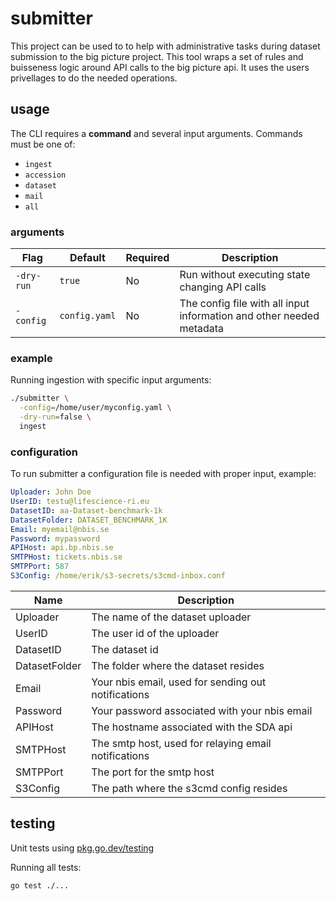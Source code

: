 # submitter

This project can be used to to help with administrative tasks during dataset submission to the big picture project. This tool wraps a set of rules and buisseness logic around API calls to the big picture api. It uses the users privellages to do the needed operations.

## usage

The CLI requires a **command** and several input arguments. Commands must be one of:

- `ingest`
- `accession`
- `dataset`
- `mail`
- `all`

### arguments

| Flag              | Default                          | Required | Description                                                                 |
|-------------------|----------------------------------|----------|-----------------------------------------------------------------------------|
| `-dry-run`        | `true`                           | No       | Run without executing state changing API calls                              |
| `-config`         | `config.yaml`                    | No       | The config file with all input information and other needed metadata        |

### example

Running ingestion with specific input arguments:

```bash
./submitter \
  -config=/home/user/myconfig.yaml \
  -dry-run=false \
  ingest
```

### configuration

To run submitter a configuration file is needed with proper input, example: 

```yaml
Uploader: John Doe
UserID: testu@lifescience-ri.eu
DatasetID: aa-Dataset-benchmark-1k
DatasetFolder: DATASET_BENCHMARK_1K
Email: myemail@nbis.se
Password: mypassword
APIHost: api.bp.nbis.se
SMTPHost: tickets.nbis.se
SMTPPort: 587
S3Config: /home/erik/s3-secrets/s3cmd-inbox.conf
```

| Name          | Description                                          |
| ------------- | ---------------------------------------------------- |
| Uploader      | The name of the dataset uploader                     |
| UserID        | The user id of the uploader                          |
| DatasetID     | The dataset id                                       |
| DatasetFolder | The folder where the dataset resides                 |
| Email         | Your nbis email, used for sending out notifications  |
| Password      | Your password associated with your nbis email        |
| APIHost       | The hostname associated with the SDA api             |
| SMTPHost      | The smtp host, used for relaying email notifications |
| SMTPPort      | The port for the smtp host                           |
| S3Config      | The path where the s3cmd config resides              |


## testing

Unit tests using [pkg.go.dev/testing](https://pkg.go.dev/testing) 

Running all tests:
```bash
go test ./...

